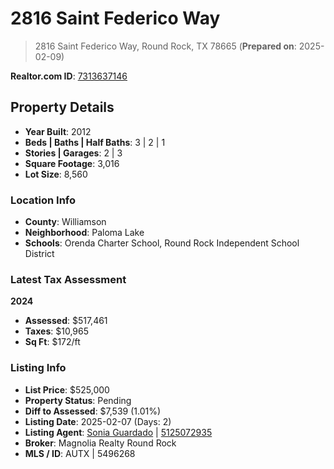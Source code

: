 # 2816 Saint Federico Way

> 2816 Saint Federico Way, Round Rock, TX 78665
> (**Prepared on**: 2025-02-09)

**Realtor.com ID**: [7313637146](https://www.realtor.com/realestateandhomes-detail/2816-Saint-Federico-Way_Round-Rock_TX_78665_M73136-37146)

## Property Details
- **Year Built**: 2012
- **Beds | Baths | Half Baths**: 3 | 2 | 1
- **Stories | Garages**: 2 | 3
- **Square Footage**: 3,016
- **Lot Size**: 8,560

### Location Info
- **County**: Williamson
- **Neighborhood**: Paloma Lake
- **Schools**: Orenda Charter School, Round Rock Independent School District

### Latest Tax Assessment
**2024**
- **Assessed**: $517,461
- **Taxes**: $10,965
- **Sq Ft**: $172/ft


### Listing Info
- **List Price**: $525,000
- **Property Status**: Pending
- **Diff to Assessed**: $7,539 (1.01%)
- **Listing Date**: 2025-02-07 (Days: 2)
- **Listing Agent**: [Sonia Guardado](mailto:Sonia@MagnoliaRealty.com) | [5125072935](callto:5125072935)
- **Broker**: Magnolia Realty Round Rock
- **MLS / ID**: AUTX | 5496268
